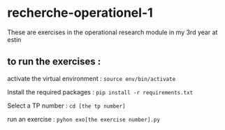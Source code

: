 # recherche-operationel-1
These are exercises in the operational research module in my 3rd year at estin

## to run the exercises :
activate the virtual environment :
```source env/bin/activate``` 

Install the required packages : 
```pip install -r requirements.txt``` 

Select a TP number :
```cd [the tp number]``` 

run an exercise :
```pyhon exo[the exercise number].py```


